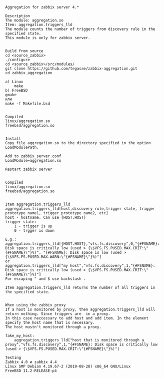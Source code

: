     Aggregation for zabbix server 4.*

    Description
	The module: aggregation.so
	Item: aggregation.triggers_lld
	The module counts the number of triggers from discovery rule in the specified state.
	This module is only for zabbix server.


    Build from source 
	cd <source_zabbix>
	./configure
	cd <source_zabbix>/src/modules/
	git clone https://github.com/tegasae/zabbix-aggregation.git
	cd zabbix_aggregation

	a) Linux
	    make
	b) FreeBSD
	gmake 
	или 
	make -f Makefile.bsd


    Сompiled
	linux/aggregation.so
	freebsd/aggregation.so


    Install
	Copy file aggregation.so to the directory specified in the option LoadModulePath.

	Add to zabbix_server.conf
	LoadModule=aggregation.so
	
	Restart zabbix server

    
    Сompiled
	linux/aggregation.so
	freebsd/aggregation.so


    Item aggregation.triggers_lld 
	aggregation.triggers_lld[host,discovery rule,trigger state, trigger prototype name1, trigger prototype name2, etc]
	host - hostname. Can use {HOST.HOST}
	trigger state:
	    1 - trigger is up
	    0 - trgger is down
	
	E.g.:
	aggregation.triggers_lld[{HOST.HOST},"vfs.fs.discovery",0,"{#FSNAME}: Disk space is critically low (used > {\$VFS.FS.PUSED.MAX.CRIT:\"{#FSNAME}\"}%)", "{#FSNAME}: Disk space is low (used > {\$VFS.FS.PUSED.MAX.WARN:\"{#FSNAME}\"}%)"]
	or
	aggregation.triggers_lld["my host","vfs.fs.discovery",1,"{#FSNAME}: Disk space is critically low (used > {\$VFS.FS.PUSED.MAX.CRIT:\"{#FSNAME}\"}%)"]
	For escaping " and $ use backslash .

	Item aggregation.triggers_lld returns the number of all triggers in the specified state.


    When using the zabbix proxy
	If a host is monitored by proxy, then aggregation.triggers_lld will return nothing. Since triggers are  in a proxy.
	In this case neccessary to add host and add item. In the element specify the host name that is necessary.
	The host mustn't monitored through a proxy.
	
	fake_my_host:
	    aggregation.triggers_lld["host that is monitored through a proxy","vfs.fs.discovery",1,"{#FSNAME}: Disk space is critically low (used > {\$VFS.FS.PUSED.MAX.CRIT:\"{#FSNAME}\"}%)"]
	
    Testing
	Zabbix 4.0 и zabbix 4.4
	Linux SMP Debian 4.19.67-2 (2019-08-28) x86_64 GNU/Linux
	FreeBSD 11.2-RELEASE-p4



